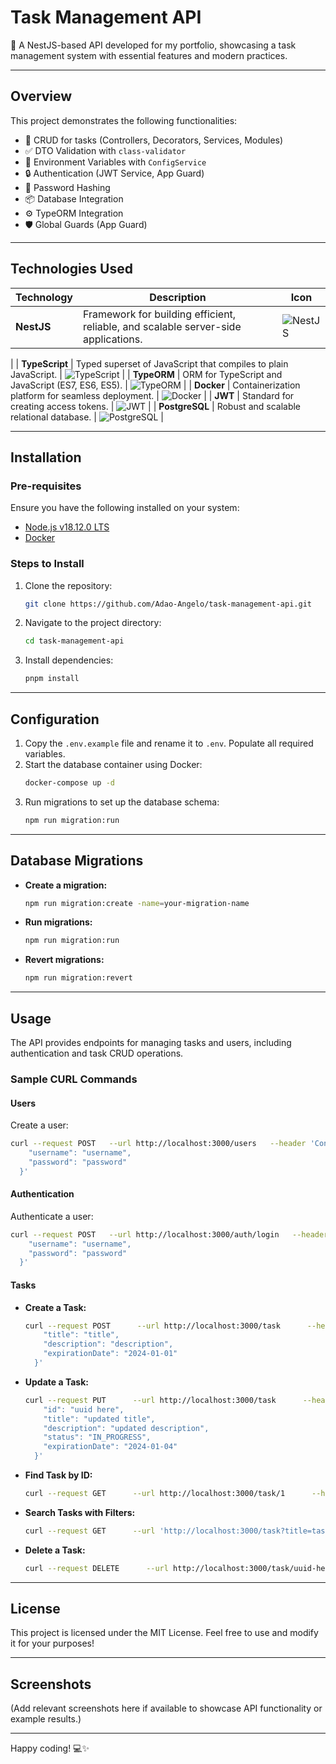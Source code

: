
# **Task Management API**

🚀 A NestJS-based API developed for my portfolio, showcasing a task management system with essential features and modern practices.

---

## **Overview**

This project demonstrates the following functionalities:
- 📝 CRUD for tasks (Controllers, Decorators, Services, Modules)
- ✅ DTO Validation with `class-validator`
- 🔧 Environment Variables with `ConfigService`
- 🔒 Authentication (JWT Service, App Guard)
- 🔑 Password Hashing
- 📦 Database Integration
- ⚙️ TypeORM Integration
- 🛡️ Global Guards (App Guard)

---

## **Technologies Used**

| Technology         | Description                                          | Icon |
|--------------------|------------------------------------------------------|------|
| **NestJS**         | Framework for building efficient, reliable, and scalable server-side applications. | ![NestJS](https://img.shields.io/badge/-Nest.Js-05122A?style=flat&logo=nestjs)
 |
| **TypeScript**     | Typed superset of JavaScript that compiles to plain JavaScript. | ![TypeScript](https://img.shields.io/badge/-Typescript-05122A?style=flat&logo=typescript)
 |
| **TypeORM**        | ORM for TypeScript and JavaScript (ES7, ES6, ES5).  | ![TypeORM](https://img.shields.io/badge/-TypeORM-05122A?style=flat&logo=typeorm)
 |
| **Docker**         | Containerization platform for seamless deployment.   | ![Docker](https://img.shields.io/badge/-Docker-05122A?style=flat&logo=docker)
 |
| **JWT**            | Standard for creating access tokens.                 | ![JWT](https://img.shields.io/badge/-JWT-05122A?style=flat&logo=jsonwebtokens)
 |
| **PostgreSQL**     | Robust and scalable relational database.             | ![PostgreSQL](https://img.shields.io/badge/-PostgreSQL-05122A?style=flat&logo=postgresql)
 |

---

## **Installation**

### **Pre-requisites**
Ensure you have the following installed on your system:
- [Node.js v18.12.0 LTS](https://nodejs.org/en/blog/release/v18.12.0)
- [Docker](https://www.docker.com/)

### **Steps to Install**

1. Clone the repository:
   ```bash
   git clone https://github.com/Adao-Angelo/task-management-api.git
   ```
2. Navigate to the project directory:
   ```bash
   cd task-management-api
   ```
3. Install dependencies:
   ```bash
   pnpm install
   ```

---

## **Configuration**

1. Copy the `.env.example` file and rename it to `.env`. Populate all required variables.
2. Start the database container using Docker:
   ```bash
   docker-compose up -d
   ```
3. Run migrations to set up the database schema:
   ```bash
   npm run migration:run
   ```

---

## **Database Migrations**

- **Create a migration:**
   ```bash
   npm run migration:create -name=your-migration-name
   ```

- **Run migrations:**
   ```bash
   npm run migration:run
   ```

- **Revert migrations:**
   ```bash
   npm run migration:revert
   ```

---

## **Usage**

The API provides endpoints for managing tasks and users, including authentication and task CRUD operations.

### **Sample CURL Commands**

#### **Users**
Create a user:
```bash
curl --request POST   --url http://localhost:3000/users   --header 'Content-Type: application/json'   --data '{
    "username": "username",
    "password": "password"
  }'
```

#### **Authentication**
Authenticate a user:
```bash
curl --request POST   --url http://localhost:3000/auth/login   --header 'Content-Type: application/json'   --data '{
    "username": "username",
    "password": "password"
  }'
```

#### **Tasks**

- **Create a Task:**
   ```bash
   curl --request POST      --url http://localhost:3000/task      --header 'Authorization: Bearer token'      --header 'Content-Type: application/json'      --data '{
       "title": "title",
       "description": "description",
       "expirationDate": "2024-01-01"
     }'
   ```

- **Update a Task:**
   ```bash
   curl --request PUT      --url http://localhost:3000/task      --header 'Authorization: Bearer token'      --header 'Content-Type: application/json'      --data '{
       "id": "uuid here",
       "title": "updated title",
       "description": "updated description",
       "status": "IN_PROGRESS",
       "expirationDate": "2024-01-04"
     }'
   ```

- **Find Task by ID:**
   ```bash
   curl --request GET      --url http://localhost:3000/task/1      --header 'Authorization: Bearer token'
   ```

- **Search Tasks with Filters:**
   ```bash
   curl --request GET      --url 'http://localhost:3000/task?title=task%203&status=IN_PROGRESS'      --header 'Authorization: Bearer token'
   ```

- **Delete a Task:**
   ```bash
   curl --request DELETE      --url http://localhost:3000/task/uuid-here      --header 'Authorization: Bearer token'
   ```

---

## **License**
This project is licensed under the MIT License. Feel free to use and modify it for your purposes!

---

## **Screenshots**
(Add relevant screenshots here if available to showcase API functionality or example results.)

---

Happy coding! 💻✨
